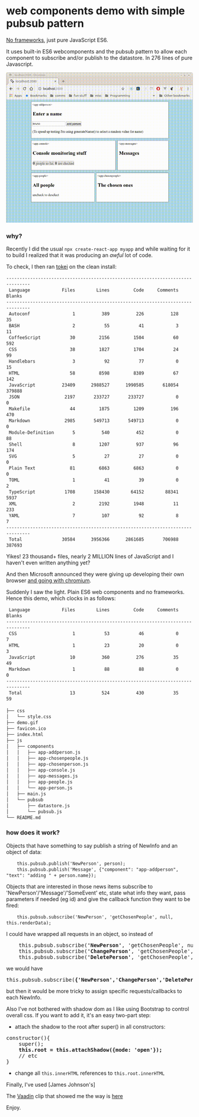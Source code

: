 # web components demo with simple pubsub pattern

[No frameworks](https://dev.to/gypsydave5/why-you-shouldnt-use-a-web-framework-3g24), just pure JavaScript ES6.

It uses built-in ES6 webcomponents and the pubsub pattern to allow each component to subscribe and/or publish to the datastore. In 276 lines of pure Javascript.

![](demo.gif)

### why?

Recently I did the usual `npx create-react-app myapp` and while waiting for it to build I realized that it was producing an *awful* lot of code.

To check, I then ran [tokei](https://github.com/XAMPPRocky/tokei) on the clean install:

```
-------------------------------------------------------------------------------
 Language            Files        Lines         Code     Comments       Blanks
-------------------------------------------------------------------------------
 Autoconf                1          389          226          128           35
 BASH                    2           55           41            3           11
 CoffeeScript           30         2156         1504           60          592
 CSS                    38         1827         1704           24           99
 Handlebars              3           92           77            0           15
 HTML                   58         8598         8389           67          142
 JavaScript          23409      2988527      1990585       618054       379888
 JSON                 2197       233727       233727            0            0
 Makefile               44         1875         1209          196          470
 Markdown             2985       549713       549713            0            0
 Module-Definition       5          540          452            0           88
 Shell                   8         1207          937           96          174
 SVG                     5           27           27            0            0
 Plain Text             81         6863         6863            0            0
 TOML                    1           41           39            0            2
 TypeScript           1708       158430        64152        88341         5937
 XML                     2         2192         1948           11          233
 YAML                    7          107           92            8            7
-------------------------------------------------------------------------------
 Total               30584      3956366      2861685       706988       387693
```
Yikes! 23 thousand+ files, nearly 2 MILLION lines of JavaScript and I haven't even written anything yet?

And then Microsoft announced they were giving up developing their own browser [and going with chromium](https://www.theverge.com/2019/4/8/18300077/microsoft-edge-chromium-canary-development-release-download).

Suddenly I saw the light. Plain ES6 web components and no frameworks. Hence this demo, which clocks in as follows:
```-------------------------------------------------------------------------------
 Language            Files        Lines         Code     Comments       Blanks
-------------------------------------------------------------------------------
 CSS                     1           53           46            0            7
 HTML                    1           23           20            0            3
 JavaScript             10          360          276           35           49
 Markdown                1           88           88            0            0
-------------------------------------------------------------------------------
 Total                  13          524          430           35           59

├── css
│   └── style.css
├── demo.gif
├── favicon.ico
├── index.html
├── js
│   ├── components
│   │   ├── app-addperson.js
│   │   ├── app-chosenpeople.js
│   │   ├── app-chosenperson.js
│   │   ├── app-console.js
│   │   ├── app-messages.js
│   │   ├── app-people.js
│   │   └── app-person.js
│   ├── main.js
│   └── pubsub
│       ├── datastore.js
│       └── pubsub.js
└── README.md
```
### how does it work?
Objects that have something to say publish a string of NewInfo and an object of data:
```
    this.pubsub.publish('NewPerson', person);
    this.pubsub.publish('Message', {"component": "app-addperson", "text": "adding " + person.name});
```
Objects that are interested in those news items subscribe to 'NewPerson'/'Message'/'SomeEvent' etc, state what info they want, pass parameters if needed (eg id) and give the callback function they want to be fired:
```
    this.pubsub.subscribe('NewPerson', 'getChosenPeople', null, this.renderData);
```
I could have wrapped all requests in an object, so instead of 
<pre>
    this.pubsub.subscribe(<b>'NewPerson'</b>, 'getChosenPeople', null, this.renderData);
    this.pubsub.subscribe(<b>'ChangePerson'</b>, 'getChosenPeople', null, this.renderData);
    this.pubsub.subscribe(<b>'DeletePerson'</b>, 'getChosenPeople', null, this.renderData);
</pre>
we would have
<pre>
this.pubsub.subscribe(<b>{'NewPerson','ChangePerson','DeletePerson'}</b>, 'getChosenPeople', null, this.renderData);
</pre>
but then it would be more tricky to assign specific requests/callbacks to each NewInfo.

Also I've not bothered with shadow dom as I like using Bootstrap to control overall css. If you want to add it, it's an easy two-part step:

* attach the shadow to the root after super() in all constructors:
<pre>
constructor(){
    super();
    <b>this.root = this.attachShadow({mode: 'open'});</b>
    // etc
}
</pre>
* change all `this.innerHTML` references to `this.root.innerHTML`

Finally, I've used [James Johnson's]

The [Vaadin](https://www.youtube.com/channel/UCsGakFIbOsj-fgPFLf1QlQA) clip that showed me the way is [here](https://www.youtube.com/watch?v=mTNdTcwK3MM&t=213s)

Enjoy.